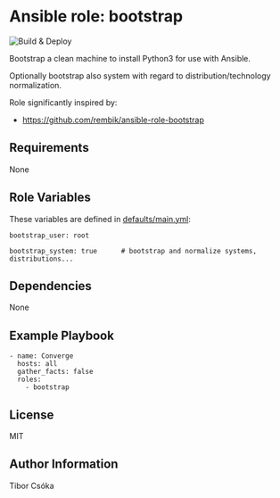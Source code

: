 Ansible role: bootstrap
=========

![Build & Deploy](https://github.com/Provizanta/ansible-role-bootstrap/workflows/molecule/badge.svg?branch=master)

Bootstrap a clean machine to install Python3 for use with Ansible.

Optionally bootstrap also system with regard to distribution/technology normalization.

Role significantly inspired by:
  - https://github.com/rembik/ansible-role-bootstrap

Requirements
------------

None

Role Variables
--------------

These variables are defined in [defaults/main.yml](./defaults/main.yml):

    bootstrap_user: root

    bootstrap_system: true      # bootstrap and normalize systems, distributions...

Dependencies
------------

None

Example Playbook
----------------

    - name: Converge
      hosts: all
      gather_facts: false
      roles:
        - bootstrap

License
-------

MIT

Author Information
------------------

Tibor Csóka
